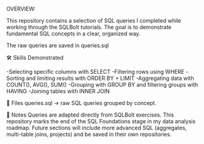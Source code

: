 OVERVIEW:

This repository contains a selection of SQL queries I completed while working through the SQLBolt tutorials. The goal is to demonstrate fundamental SQL concepts in a clear, organized way.

The raw queries are saved in queries.sql

🛠️ Skills Demonstrated

-Selecting specific columns with SELECT
-Filtering rows using WHERE
-Sorting and limiting results with ORDER BY + LIMIT
-Aggregating data with COUNT(), AVG(), SUM()
-Grouping with GROUP BY and filtering groups with HAVING
-Joining tables with INNER JOIN

📂 Files
queries.sql
 → raw SQL queries grouped by concept.

📝 Notes
Queries are adapted directly from SQLBolt exercises.
This repository marks the end of the SQL Foundations stage in my data analysis roadmap.
Future sections will include more advanced SQL (aggregates, multi-table joins, projects) and be saved in their own repositories.
